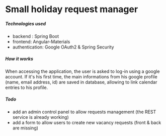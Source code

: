 # Small holiday request manager

##### Technologies used
* backend : Spring Boot
* frontend: Angular-Materials
* authentication: Google OAuth2 & Spring Security

##### How it works
When accessing the application, the user is asked to log-in using a google account.
If it's his first time, the main informations from his google profile (name, email address, id) are saved in database, allowing to link calendar entries to his profile.

##### Todo
* add an admin control panel to allow requests management (the REST service is already working)
* add a form to allow users to create new vacancy requests (front & back are missing)
